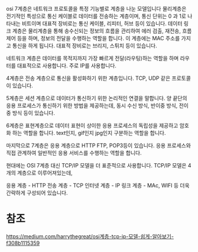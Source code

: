 osi 7계층은 네트워크 프로토콜을 특정 기능별로 계층을 나눈 모델입니다
물리계층은 전기적인 특성으로 통신 케이블로 데이터를 전송하는 계층이며, 통신 단위는 0 과 1로 나타내는 비트이며 대표적 장비로는 통신 케이블, 리피터, 허브 등이 있습니다.
데이터 링크 계층은 물리계층을 통해 송수신되는 정보의 흐름을 관리하여 에러 검출, 재전송, 흐름 제어 등을 하며,  정보의 전달을 수행하는 역할을 합니다. 이 계층에는 MAC 주소를 가지고 통신을 하게 됩니다. 대표적 장비로는 브리지, 스튀치 등이 있습니다.

네트워크 계층은 데이터를 목적지까지 가장 빠르게 전달(라우팅)하는 역할을 하며 라우터를 대표적으로 사용합니다. 주로 IP를 사용합니다.

4계층은 전송 계층으로 통신을 활성화하기 위한 계층입니다. TCP, UDP 같은 프로토콜이 있습니다.

5계층은 세션 계층으로 데이터가 통신하기 위한 논리적인 연결을 말합니다.
양 끝단의 응용 프로세스가 통신하기 위한 방법을 제공하는데, 동시 수신 방식, 반이중 방식, 전이중 방식 등이 있습니다.

6계층은 표현계층으로 데이터 표현이 상이한 응용 프로세스의 독립성을 제공하고 암호화 하는 역할을 합니다. text인지, gif인지 jpg인지 구분하는 역할을 합니다.

마지막으로 7계층은 응용 계층으로 HTTP FTP, POP3등이 있습니다. 응용 프로세스와 직접 관계하여 일반적인 응용 서비스를 수행하는 역할을 합니다. 

현대에는 OSI 7계층 대신 TCP/IP 모델을 더 표준적으로 사용합니다. TCP/IP 모델은 4개의 계층으로 이루어져있는데,

응용 계층 - HTTP
전송 계층 - TCP
인터넷 계층 - IP
링크 계층  - MAc, WIFI 
등 더욱 간략하게 구성되어 있습니다.

# 참조
https://medium.com/harrythegreat/osi계층-tcp-ip-모델-쉽게-알아보기-f308b1115359
